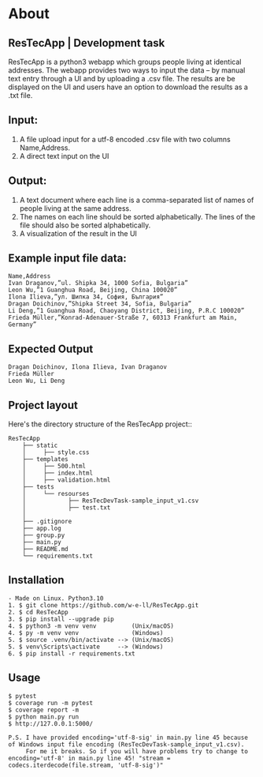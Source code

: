 About
=====

ResTecApp | Development task
----------------------------

ResTecApp is a python3 webapp which groups people living at identical addresses. The
webapp provides two ways to input the data – by manual text entry through a UI
and by uploading а .csv file.
The results are be displayed on the UI and users have an option to download
the results as a .txt file.

Input:
------

1. A file upload input for a utf-8 encoded .csv file with two columns Name,Address.
2. A direct text input on the UI

Output:
-------
1. A text document where each line is a comma-separated list of names of people living at the same address. 
2. The names on each line should be sorted alphabetically. The lines of the file should also be sorted alphabetically.
3. A visualization of the result in the UI


Example input file data:
------------------------
    Name,Address
    Ivan Draganov,”ul. Shipka 34, 1000 Sofia, Bulgaria”
    Leon Wu,”1 Guanghua Road, Beijing, China 100020”
    Ilona Ilieva,”ул. Шипка 34, София, България”
    Dragan Doichinov,”Shipka Street 34, Sofia, Bulgaria”
    Li Deng,”1 Guanghua Road, Chaoyang District, Beijing, P.R.C 100020”
    Frieda Müller,”Konrad-Adenauer-Straße 7, 60313 Frankfurt am Main, Germany”

Expected Output
---------------
    Dragan Doichinov, Ilona Ilieva, Ivan Draganov
    Frieda Müller
    Leon Wu, Li Deng


Project layout
--------------

Here's the directory structure of the ResTecApp project::
    
    ResTecApp
        ├── static
        │     ├── style.css
        ├── templates
        │     ├── 500.html
        │     ├── index.html
        │     ├── validation.html
        ├── tests
        │     └── resourses
        │            ├── ResTecDevTask-sample_input_v1.csv
        │            ├── test.txt
        │
        ├── .gitignore
        ├── app.log
        ├── group.py
        ├── main.py
        ├── README.md       
        └── requirements.txt

Installation
------------
   
    - Made on Linux. Python3.10
    1. $ git clone https://github.com/w-e-ll/ResTecApp.git
    2. $ cd ResTecApp 
    3. $ pip install --upgrade pip
    4. $ python3 -m venv venv          (Unix/macOS) 
    4. $ py -m venv venv               (Windows)
    5. $ source .venv/bin/activate --> (Unix/macOS)
    5. $ venv\Scripts\activate     --> (Windows)
    6. $ pip install -r requirements.txt


Usage
-----
    
    $ pytest 
    $ coverage run -m pytest
    $ coverage report -m
    $ python main.py run
    $ http://127.0.0.1:5000/

    P.S. I have provided encoding='utf-8-sig' in main.py line 45 because of Windows input file encoding (ResTecDevTask-sample_input_v1.csv). 
         For me it breaks. So if you will have problems try to change to encoding='utf-8' in main.py line 45! "stream = codecs.iterdecode(file.stream, 'utf-8-sig')"
